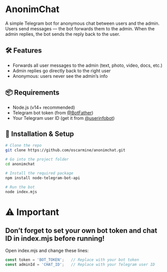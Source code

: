 # AnonimChat

A simple Telegram bot for anonymous chat between users and the admin.  
Users send messages — the bot forwards them to the admin. When the admin replies, the bot sends the reply back to the user.

## 🛠 Features

- Forwards all user messages to the admin (text, photo, video, docs, etc.)
- Admin replies go directly back to the right user
- Anonymous: users never see the admin’s info

## 📦 Requirements

- Node.js (v14+ recommended)
- Telegram bot token (from [@BotFather](https://t.me/BotFather))
- Your Telegram user ID (get it from [@userinfobot](https://t.me/userinfobot))

## 🚀 Installation & Setup

```bash
# Clone the repo
git clone https://github.com/oscarmine/anonimchat.git

# Go into the project folder
cd anonimchat

# Install the required package
npm install node-telegram-bot-api

# Run the bot
node index.mjs
```
# ⚠️ Important
## Don’t forget to set your own bot token and chat ID in index.mjs before running!
Open index.mjs and change these lines:
```javascript
const token = 'BOT_TOKEN';   // Replace with your bot token
const adminId = 'CHAT_ID';   // Replace with your Telegram user ID
```
